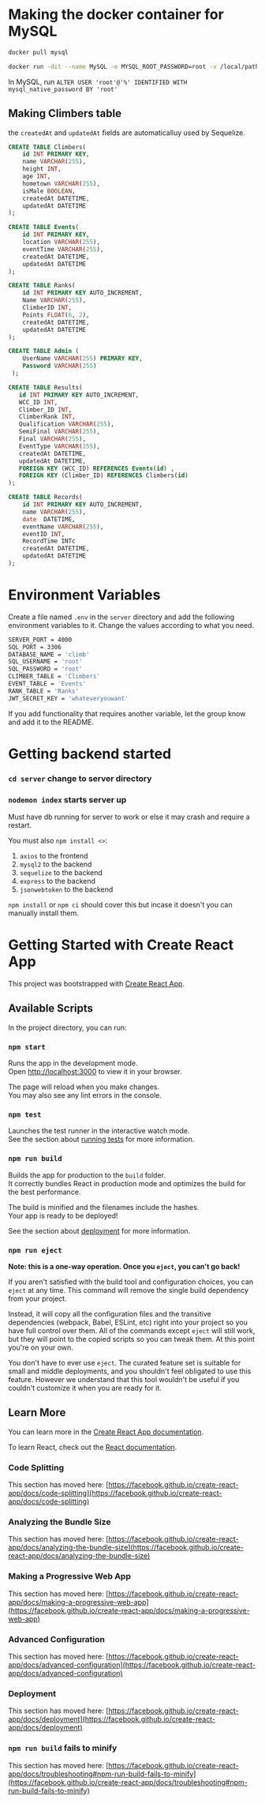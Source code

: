 # Making the docker container for MySQL

```bash
docker pull mysql
```

```bash
docker run -dit --name MySQL -e MYSQL_ROOT_PASSWORD=root -v /local/path/for/database/data:/var/lib/mysql -p 3306:3306 mysql
```

In MySQL, run ```ALTER USER 'root'@'%' IDENTIFIED WITH mysql_native_password BY 'root'```

## Making Climbers table

the `createdAt` and `updatedAt` fields are automaticalluy used by Sequelize.

```SQL
CREATE TABLE Climbers(
    id INT PRIMARY KEY,
    name VARCHAR(255),
    height INT,
    age INT,
    hometown VARCHAR(255),
    isMale BOOLEAN,
    createdAt DATETIME,
    updatedAt DATETIME
);
```

```SQL
CREATE TABLE Events(
    id INT PRIMARY KEY,
    location VARCHAR(255),
    eventTime VARCHAR(255),
    createdAt DATETIME,
    updatedAt DATETIME
);
```
```SQL
CREATE TABLE Ranks(
    id INT PRIMARY KEY AUTO_INCREMENT, 
    Name VARCHAR(255),
    ClimberID INT, 
    Points FLOAT(6, 2), 
    createdAt DATETIME, 
    updatedAt DATETIME
);
```
```SQL
CREATE TABLE Admin (
    UserName VARCHAR(255) PRIMARY KEY,
    Password VARCHAR(255)
 );
 ```
 ```SQL
CREATE TABLE Results(
    id INT PRIMARY KEY AUTO_INCREMENT,
    WCC_ID INT,
    Climber_ID INT,
    ClimberRank INT,
    Qualification VARCHAR(255),
    SemiFinal VARCHAR(255),
    Final VARCHAR(255),
    EventType VARCHAR(255),
    createdAt DATETIME,
    updatedAt DATETIME,
    FOREIGN KEY (WCC_ID) REFERENCES Events(id) ,
    FOREIGN KEY (Climber_ID) REFERENCES Climbers(id)
);
```
```SQL
CREATE TABLE Records(
    id INT PRIMARY KEY AUTO_INCREMENT,
    name VARCHAR(255),
    date  DATETIME,
    eventName VARCHAR(255),
    eventID INT,
    RecordTime INTc
    createdAt DATETIME,
    updatedAt DATETIME
);
```



# Environment Variables

Create a file named `.env` in the `server` directory and add the following environment variables to it.
Change the values according to what you need.

```bash
SERVER_PORT = 4000
SQL_PORT = 3306
DATABASE_NAME = 'climb'
SQL_USERNAME = 'root'
SQL_PASSWORD = 'root'
CLIMBER_TABLE = 'Climbers'
EVENT_TABLE = 'Events'
RANK_TABLE = 'Ranks'
JWT_SECRET_KEY = 'whateveryouwant'
```

If you add functionality that requires another variable,
let the group know and add it to the README.

# Getting backend started

### `cd server` change to server directory

### `nodemon index` starts server up

Must have db running for server to work or else it may crash and require a restart.

You must also `npm install <>`:
1. `axios` to the frontend
2. `mysql2` to the backend
3. `sequelize` to the backend
4. `express` to the backend
5. `jsonwebtoken` to the backend

`npm install` or `npm ci` should cover this but incase it doesn't you can manually install them.


# Getting Started with Create React App

This project was bootstrapped with [Create React App](https://github.com/facebook/create-react-app).

## Available Scripts

In the project directory, you can run:

### `npm start`

Runs the app in the development mode.\
Open [http://localhost:3000](http://localhost:3000) to view it in your browser.

The page will reload when you make changes.\
You may also see any lint errors in the console.

### `npm test`

Launches the test runner in the interactive watch mode.\
See the section about [running tests](https://facebook.github.io/create-react-app/docs/running-tests) for more information.

### `npm run build`

Builds the app for production to the `build` folder.\
It correctly bundles React in production mode and optimizes the build for the best performance.

The build is minified and the filenames include the hashes.\
Your app is ready to be deployed!

See the section about [deployment](https://facebook.github.io/create-react-app/docs/deployment) for more information.

### `npm run eject`

**Note: this is a one-way operation. Once you `eject`, you can't go back!**

If you aren't satisfied with the build tool and configuration choices, you can `eject` at any time. This command will remove the single build dependency from your project.

Instead, it will copy all the configuration files and the transitive dependencies (webpack, Babel, ESLint, etc) right into your project so you have full control over them. All of the commands except `eject` will still work, but they will point to the copied scripts so you can tweak them. At this point you're on your own.

You don't have to ever use `eject`. The curated feature set is suitable for small and middle deployments, and you shouldn't feel obligated to use this feature. However we understand that this tool wouldn't be useful if you couldn't customize it when you are ready for it.

## Learn More

You can learn more in the [Create React App documentation](https://facebook.github.io/create-react-app/docs/getting-started).

To learn React, check out the [React documentation](https://reactjs.org/).

### Code Splitting

This section has moved here: [https://facebook.github.io/create-react-app/docs/code-splitting](https://facebook.github.io/create-react-app/docs/code-splitting)

### Analyzing the Bundle Size

This section has moved here: [https://facebook.github.io/create-react-app/docs/analyzing-the-bundle-size](https://facebook.github.io/create-react-app/docs/analyzing-the-bundle-size)

### Making a Progressive Web App

This section has moved here: [https://facebook.github.io/create-react-app/docs/making-a-progressive-web-app](https://facebook.github.io/create-react-app/docs/making-a-progressive-web-app)

### Advanced Configuration

This section has moved here: [https://facebook.github.io/create-react-app/docs/advanced-configuration](https://facebook.github.io/create-react-app/docs/advanced-configuration)

### Deployment

This section has moved here: [https://facebook.github.io/create-react-app/docs/deployment](https://facebook.github.io/create-react-app/docs/deployment)

### `npm run build` fails to minify

This section has moved here: [https://facebook.github.io/create-react-app/docs/troubleshooting#npm-run-build-fails-to-minify](https://facebook.github.io/create-react-app/docs/troubleshooting#npm-run-build-fails-to-minify)


